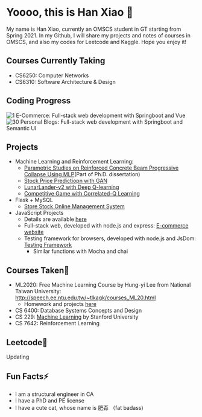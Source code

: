 # Yoooo, this is Han Xiao 👋

My name is Han Xiao, currently an OMSCS student in GT starting from Spring 2021. In my Github, I will share my projects and notes of courses in OMSCS, and also my codes for Leetcode and Kaggle. Hope you enjoy it!

## Courses Currently Taking
* CS6250: Computer Networks
* CS6310: Software Architecture & Design

  
## Coding Progress
![1](https://progress-bar.dev/1) E-Commerce: Full-stack web development with Springboot and Vue
![30](https://progress-bar.dev/30) Personal Blogs: Full-stack web development with Springboot and Semantic UI

## Projects
* Machine Learning and Reinforcement Learning:
  - [Parametric Studies on Reinforced Concrete Beam Progressive Collapse Using MLP](https://github.com/hansxiao7/Parametric-Studies-on-Progressive-Collapse)(Part of Ph.D. dissertation) 
  - [Stock Price Predictiopn with GAN](https://github.com/hansxiao7/Stock-Price-Prediction)
  - [LunarLander-v2 with Deep Q-learning](https://github.com/hansxiao7/LunarLanderv2-with-Deep-Q-Learning)
  - [Competitive Game with Correlated-Q Learning](https://github.com/hansxiao7/Competitve-Game-with-CE-Q)
* Flask + MySQL
  - [Store Stock Online Management System](https://github.com/hansxiao7/Store-Management-System-MySQL)
* JavaScript Projects
  - Details are available [here](https://github.com/hansxiao7/JS-Projects)
  - Full-stack web, developed with node.js and express: [E-commerce website](https://github.com/hansxiao7/JS-Projects/tree/main/E-commerce)
  - Testing framework for browsers, developed with node.js and JsDom: [Testing Framework](https://github.com/hansxiao7/JS-Projects/tree/main/tme)
    - Similar functions with Mocha and chai

## Courses Taken🌱
* ML2020: Free Machine Learning Course by Hung-yi Lee from National Taiwan University: http://speech.ee.ntu.edu.tw/~tlkagk/courses_ML20.html
  - Homework and projects [here](https://github.com/hansxiao7/ML2020)
* CS 6400: Database Systems Concepts and Design
* CS 229: [Machine Learning](http://cs229.stanford.edu/syllabus-autumn2018.html) by Stanford University
* CS 7642: Reinforcement Learning
## Leetcode🤔
Updating
## Fun Facts⚡
* I am a structural engineer in CA
* I have a PhD and PE license
* I have a cute cat, whose name is 肥孬 （fat badass)

<!--
**hansxiao7/hansxiao7** is a ✨ _special_ ✨ repository because its `README.md` (this file) appears on your GitHub profile.

Here are some ideas to get you started:

- 🔭 I’m currently working on ...
- 🌱 I’m currently learning ...
- 👯 I’m looking to collaborate on ...
- 🤔 I’m looking for help with ...
- 💬 Ask me about ...
- 📫 How to reach me: ...
- 😄 Pronouns: ...
- ⚡ Fun fact: ...
-->

